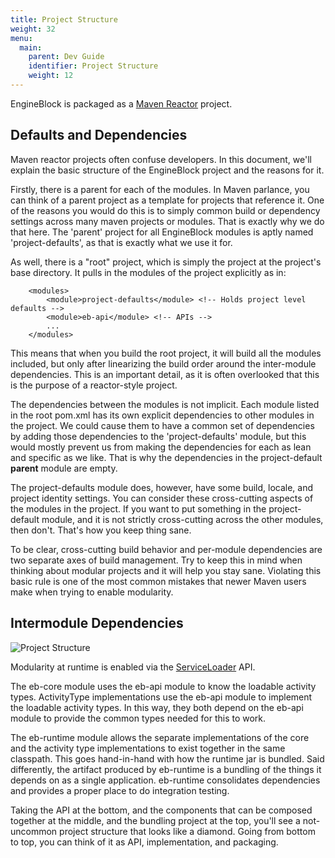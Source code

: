 ```yaml
---
title: Project Structure
weight: 32
menu:
  main:
    parent: Dev Guide
    identifier: Project Structure
    weight: 12
---
```


EngineBlock is packaged as a 
[Maven Reactor](https://maven.apache.org/guides/mini/guide-multiple-modules.html) project.

## Defaults and Dependencies

Maven reactor projects often confuse developers. In this document, we'll explain
the basic structure of the EngineBlock project and the reasons for it.

Firstly, there is a parent for each of the modules. In Maven parlance, you can
think of a parent project as a template for projects that reference it. One of
the reasons you would do this is to simply common build or dependency settings
across many maven projects or modules. That is exactly why we do that here. The
'parent' project for all EngineBlock modules is aptly named 'project-defaults',
as that is exactly what we use it for.

As well, there is a "root" project, which is simply the project at the project's
base directory. It pulls in the modules of the project explicitly as in:

~~~
    <modules>
        <module>project-defaults</module> <!-- Holds project level defaults -->
        <module>eb-api</module> <!-- APIs -->
        ...
    </modules>
~~~

This means that when you build the root project, it will build all the modules
included, but only after linearizing the build order around the inter-module
dependencies. This is an important detail, as it is often overlooked that this
is the purpose of a reactor-style project.

The dependencies between the modules is not implicit. Each module listed in the
root pom.xml has its own explicit dependencies to other modules in the project.
We could cause them to have a common set of dependencies by adding those
dependencies to the 'project-defaults' module, but this would mostly prevent us
from making the dependencies for each as lean and specific as we like. That is
why the dependencies in the project-default **parent** module are empty.

The project-defaults module does, however, have some build, locale, and project
identity settings. You can consider these cross-cutting aspects of the modules
in the project. If you want to put something in the project-default module, and
it is not strictly cross-cutting across the other modules, then don't. That's
how you keep thing sane.

To be clear, cross-cutting build behavior and per-module dependencies are two
separate axes of build management. Try to keep this in mind when thinking about
modular projects and it will help you stay sane. Violating this basic rule is
one of the most common mistakes that newer Maven users make when trying to
enable modularity.

## Intermodule Dependencies

![Project Structure](../../static/diagrams/project_structure.png)

Modularity at runtime is enabled via the 
[ServiceLoader](https://docs.oracle.com/javase/8/docs/api/java/util/ServiceLoader.html) API.

The eb-core module uses the eb-api module to know the loadable activity types.
ActivityType implementations use the eb-api module to implement the loadable
activity types. In this way, they both depend on the eb-api module to provide
the common types needed for this to work.

The eb-runtime module allows the separate implementations of the core and the
activity type implementations to exist together in the same classpath. This goes
hand-in-hand with how the runtime jar is bundled. Said differently, the artifact
produced by eb-runtime is a bundling of the things it depends on as a single
application. eb-runtime consolidates dependencies and provides a proper place to
do integration testing.

Taking the API at the bottom, and the components that can be composed together
at the middle, and the bundling project at the top, you'll see a not-uncommon
project structure that looks like a diamond. Going from bottom to top, you can
think of it as API, implementation, and packaging.
